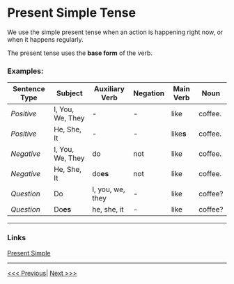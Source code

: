 # Present Simple Tense

We use the simple present tense when an action is happening right now, or when it happens regularly.

The present tense uses the **base form** of the verb.

### Examples:

| Sentence Type | Subject          | Auxiliary Verb   | Negation | Main Verb | Noun    |
| ------------- | ---------------- | ---------------- | -------- | --------- | ------- |
| _Positive_    | I, You, We, They | -                | -        | like      | coffee. |
| _Positive_    | He, She, It      | -                | -        | like**s** | coffee. |
| _Negative_    | I, You, We, They | do               | not      | like      | coffee. |
| _Negative_    | He, She, It      | do**es**         | not      | like      | coffee. |
| _Question_    | Do               | I, you, we, they | -        | like      | coffee? |
| _Question_    | Do**es**         | he, she, it      | -        | like      | coffee? |

---

### Links

[Present Simple](https://www.englishclub.com/grammar/verb-tenses_present-simple.htm)

---

[<<< Previous](./MostCommonVerbs.md)| [Next >>>](./PresentSimpleWithBe.md)

